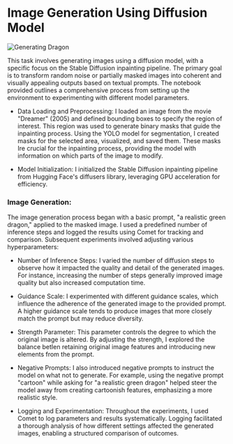 # Image Generation Using Diffusion Model

![Generating Dragon](image_url)

This task involves generating images using a diffusion model, with a specific focus on the Stable Diffusion inpainting pipeline. The primary goal is to transform random noise or partially masked images into coherent and visually appealing outputs based on textual prompts. The notebook provided outlines a comprehensive process from setting up the environment to experimenting with different model parameters.

- Data Loading and Preprocessing: I loaded an image from the movie "Dreamer" (2005) and defined bounding boxes to specify the region of interest. This region was used to generate binary masks that guide the inpainting process. Using the YOLO model for segmentation, I created masks for the selected area, visualized, and saved them. These masks Ire crucial for the inpainting process, providing the model with information on which parts of the image to modify.

- Model Initialization: I initialized the Stable Diffusion inpainting pipeline from Hugging Face's diffusers library, leveraging GPU acceleration for efficiency.

### Image Generation:

The image generation process began with a basic prompt, "a realistic green dragon," applied to the masked image. I used a predefined number of inference steps and logged the results using Comet for tracking and comparison. Subsequent experiments involved adjusting various hyperparameters:

- Number of Inference Steps: I varied the number of diffusion steps to observe how it impacted the quality and detail of the generated images. For instance, increasing the number of steps generally improved image quality but also increased computation time.

- Guidance Scale: I experimented with different guidance scales, which influence the adherence of the generated image to the provided prompt. A higher guidance scale tends to produce images that more closely match the prompt but may reduce diversity.

- Strength Parameter: This parameter controls the degree to which the original image is altered. By adjusting the strength, I explored the balance betIen retaining original image features and introducing new elements from the prompt.

- Negative Prompts: I also introduced negative prompts to instruct the model on what not to generate. For example, using the negative prompt "cartoon" while asking for "a realistic green dragon" helped steer the model away from creating cartoonish features, emphasizing a more realistic style.

- Logging and Experimentation: Throughout the experiments, I used Comet to log parameters and results systematically. Logging facilitated a thorough analysis of how different settings affected the generated images, enabling a structured comparison of outcomes.
